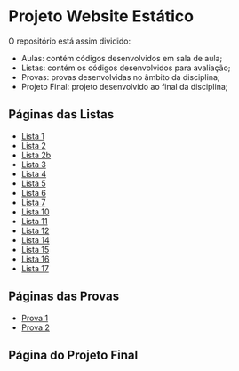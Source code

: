 # Projeto Website Estático

O repositório está assim dividido:
- Aulas: contém códigos desenvolvidos em sala de aula;
- Listas: contém os códigos desenvolvidos para avaliação;
- Provas: provas desenvolvidas no âmbito da disciplina;
- Projeto Final: projeto desenvolvido ao final da disciplina;

## Páginas das Listas

- [Lista 1](https://arturmsoares.github.io/PWE/Listas/lista01/)
- [Lista 2](https://arturmsoares.github.io/PWE/Listas/lista02/)
- [Lista 2b](https://arturmsoares.github.io/PWE/Listas/lista02b/)
- [Lista 3](https://arturmsoares.github.io/PWE/Listas/lista03/)
- [Lista 4](https://arturmsoares.github.io/PWE/Listas/lista04/)
- [Lista 5](https://arturmsoares.github.io/PWE/Listas/lista05/)
- [Lista 6](https://arturmsoares.github.io/PWE/Listas/lista06/)
- [Lista 7](https://arturmsoares.github.io/PWE/Listas/lista07/)
- [Lista 10](https://arturmsoares.github.io/PWE/Listas/lista10/)
- [Lista 11](https://arturmsoares.github.io/PWE/Listas/lista11/)
- [Lista 12](https://arturmsoares.github.io/PWE/Listas/lista12/)
- [Lista 14](https://arturmsoares.github.io/PWE/Listas/lista14/)
- [Lista 15](https://arturmsoares.github.io/PWE/Listas/lista15/)
- [Lista 16](https://arturmsoares.github.io/PWE/Listas/lista16/)
- [Lista 17](https://arturmsoares.github.io/PWE/Listas/lista17/)

## Páginas das Provas

- [Prova 1](https://arturmsoares.github.io/PWE/Provas/prova01/)
- [Prova 2](https://arturmsoares.github.io/PWE/Provas/prova02/)

## Página do Projeto Final



